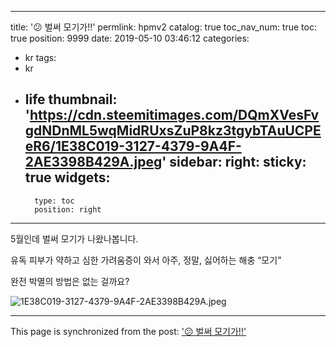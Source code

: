 
---
title: '😕 벌써 모기가!!'
permlink: hpmv2
catalog: true
toc_nav_num: true
toc: true
position: 9999
date: 2019-05-10 03:46:12
categories:
- kr
tags:
- kr
- life
thumbnail: 'https://cdn.steemitimages.com/DQmXVesFvgdNDnML5wqMidRUxsZuP8kz3tgybTAuUCPEeR6/1E38C019-3127-4379-9A4F-2AE3398B429A.jpeg'
sidebar:
    right:
        sticky: true
widgets:
    -
        type: toc
        position: right
---


5월인데
벌써 모기가 나왔나봅니다.  

유독 피부가 약하고 
심한 가려움증이 와서 
아주, 정말, 싫어하는 해충 “모기”

완전 박멸의 방법은 없는 걸까요? 

![1E38C019-3127-4379-9A4F-2AE3398B429A.jpeg](https://cdn.steemitimages.com/DQmXVesFvgdNDnML5wqMidRUxsZuP8kz3tgybTAuUCPEeR6/1E38C019-3127-4379-9A4F-2AE3398B429A.jpeg)

- - -

This page is synchronized from the post: ['😕 벌써 모기가!!'](https://steemit.com/@kingbit/hpmv2)
